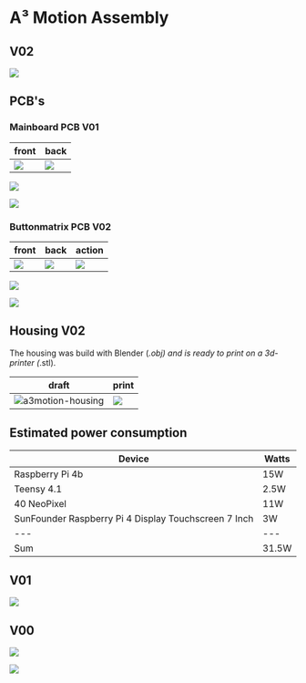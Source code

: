 # A³ Motion Assembly
## V02
![](pics_assembly/v02/a3motion_v02_newSoftware.jpg)

## PCB's
### Mainboard PCB V01
| front                                             | back                                             |
| ------------------------------------------------- | ------------------------------------------------ |
| ![](pics_assembly/v01/a3motion-pcb-v01-front.jpg) | ![](pics_assembly/v01/a3motion-pcb-v01-back.jpg) |

![](pics_assembly/v01/a3motion-schematic.jpg)

![](pics_assembly/v01/a3motion-pcb-design.jpg)

### Buttonmatrix PCB V02 
front | back | action
---|---|---
![](pics_assembly/v01/a3motion-button-matrix-pcb-front.jpg) | ![](pics_assembly/v01/a3motion-button-matrix-pcb-back.jpg) | ![](pics_assembly/v01/a3motion-button-matrix-leds.jpg)

![](pics_assembly/v01/a3motion-buttons-schematic.jpg)

![](pics_assembly/v01/a3motion-buttons-pcb-design.jpg)

## Housing V02
The housing was build with Blender (*.obj) and is ready to print on a 3d-printer (*.stl).

draft | print
---|---
![a3motion-housing](pics_assembly/v02/a3motion_v02_housing_01.jpg) | ![](pics_assembly/v02/a3motion_v02_housing_02.jpg)


## Estimated power consumption
Device | Watts
---|---
Raspberry Pi 4b | 15W
Teensy 4.1 | 2.5W
40 NeoPixel | 11W
SunFounder Raspberry Pi 4 Display Touchscreen 7 Inch | 3W
---|---
Sum | 31.5W

## V01

![](pics_assembly/history/re_202109-v01-a3motion.jpg)

## V00
![](pics_assembly/v00/a3motion-buttonmatrix-pcb-v01.jpg)

![](pics_assembly/v00/a3motion-buttonmatrix-v01.jpg)